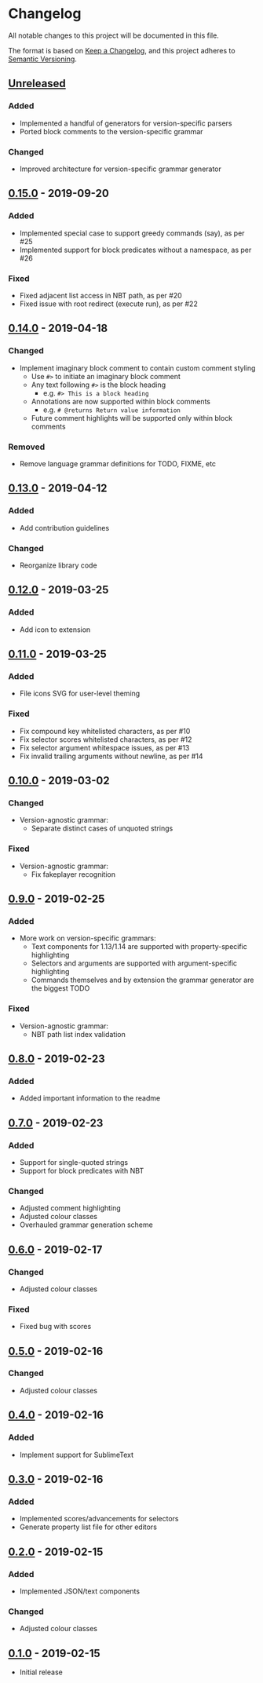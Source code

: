 # Changelog
All notable changes to this project will be documented in this file.

The format is based on [Keep a Changelog](https://keepachangelog.com/en/1.0.0/), and this project adheres to [Semantic Versioning](https://semver.org/spec/v2.0.0.html).

## [Unreleased]
### Added
- Implemented a handful of generators for version-specific parsers
- Ported block comments to the version-specific grammar
### Changed
- Improved architecture for version-specific grammar generator

## [0.15.0] - 2019-09-20
### Added
- Implemented special case to support greedy commands (say), as per #25
- Implemented support for block predicates without a namespace, as per #26
### Fixed
- Fixed adjacent list access in NBT path, as per #20
- Fixed issue with root redirect (execute run), as per #22

## [0.14.0] - 2019-04-18
### Changed
- Implement imaginary block comment to contain custom comment styling
    - Use `#>` to initiate an imaginary block comment
    - Any text following `#>` is the block heading
        - e.g. `#> This is a block heading`
    - Annotations are now supported within block comments
        - e.g. `# @returns Return value information`
    - Future comment highlights will be supported only within block comments
### Removed
- Remove language grammar definitions for TODO, FIXME, etc

## [0.13.0] - 2019-04-12
### Added
- Add contribution guidelines
### Changed
- Reorganize library code

## [0.12.0] - 2019-03-25
### Added
- Add icon to extension

## [0.11.0] - 2019-03-25
### Added
- File icons SVG for user-level theming
### Fixed
- Fix compound key whitelisted characters, as per #10
- Fix selector scores whitelisted characters, as per #12
- Fix selector argument whitespace issues, as per #13
- Fix invalid trailing arguments without newline, as per #14

## [0.10.0] - 2019-03-02
### Changed
- Version-agnostic grammar:
    - Separate distinct cases of unquoted strings

### Fixed
- Version-agnostic grammar:
    - Fix fakeplayer recognition

## [0.9.0] - 2019-02-25
### Added
- More work on version-specific grammars:
    - Text components for 1.13/1.14 are supported with property-specific highlighting
    - Selectors and arguments are supported with argument-specific highlighting
    - Commands themselves and by extension the grammar generator are the biggest TODO

### Fixed
- Version-agnostic grammar:
    - NBT path list index validation

## [0.8.0] - 2019-02-23
### Added
- Added important information to the readme

## [0.7.0] - 2019-02-23
### Added
- Support for single-quoted strings
- Support for block predicates with NBT

### Changed
- Adjusted comment highlighting
- Adjusted colour classes
- Overhauled grammar generation scheme

## [0.6.0] - 2019-02-17
### Changed
- Adjusted colour classes

### Fixed
- Fixed bug with scores

## [0.5.0] - 2019-02-16
### Changed
- Adjusted colour classes

## [0.4.0] - 2019-02-16
### Added
- Implement support for SublimeText

## [0.3.0] - 2019-02-16
### Added
- Implemented scores/advancements for selectors
- Generate property list file for other editors

## [0.2.0] - 2019-02-15
### Added
- Implemented JSON/text components

### Changed
- Adjusted colour classes

## [0.1.0] - 2019-02-15
- Initial release

[Unreleased]: https://github.com/Arcensoth/language-mcfunction/compare/v0.15.0...HEAD
[0.15.0]: https://github.com/Arcensoth/language-mcfunction/compare/v0.14.0...v0.15.0
[0.14.0]: https://github.com/Arcensoth/language-mcfunction/compare/v0.13.0...v0.14.0
[0.13.0]: https://github.com/Arcensoth/language-mcfunction/compare/v0.12.0...v0.13.0
[0.12.0]: https://github.com/Arcensoth/language-mcfunction/compare/v0.11.0...v0.12.0
[0.11.0]: https://github.com/Arcensoth/language-mcfunction/compare/v0.10.0...v0.11.0
[0.10.0]: https://github.com/Arcensoth/language-mcfunction/compare/v0.9.0...v0.10.0
[0.9.0]: https://github.com/Arcensoth/language-mcfunction/compare/v0.8.0...v0.9.0
[0.8.0]: https://github.com/Arcensoth/language-mcfunction/compare/v0.7.0...v0.8.0
[0.7.0]: https://github.com/Arcensoth/language-mcfunction/compare/v0.6.0...v0.7.0
[0.6.0]: https://github.com/Arcensoth/language-mcfunction/compare/v0.5.0...v0.6.0
[0.5.0]: https://github.com/Arcensoth/language-mcfunction/compare/v0.4.0...v0.5.0
[0.4.0]: https://github.com/Arcensoth/language-mcfunction/compare/v0.3.0...v0.4.0
[0.3.0]: https://github.com/Arcensoth/language-mcfunction/compare/v0.2.0...v0.3.0
[0.2.0]: https://github.com/Arcensoth/language-mcfunction/compare/v0.1.0...v0.2.0
[0.1.0]: https://github.com/Arcensoth/language-mcfunction/releases/tag/v0.1.0
